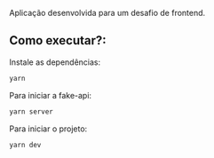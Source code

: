 Aplicação desenvolvida para um desafio de frontend.

## Como executar?:

Instale as dependências:
```bash
yarn
```
Para iniciar a fake-api:
```bash
yarn server
```
Para iniciar o projeto:
```bash
yarn dev
```